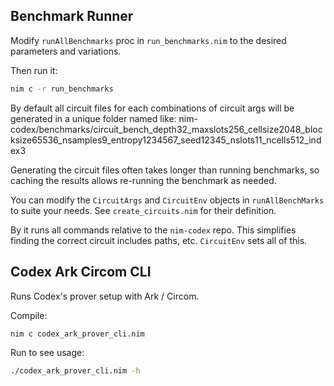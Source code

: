 
## Benchmark Runner

Modify `runAllBenchmarks` proc in `run_benchmarks.nim` to the desired parameters and variations.

Then run it:

```sh
nim c -r run_benchmarks
```

By default all circuit files for each combinations of circuit args will be generated in a unique folder named like:
    nim-codex/benchmarks/circuit_bench_depth32_maxslots256_cellsize2048_blocksize65536_nsamples9_entropy1234567_seed12345_nslots11_ncells512_index3

Generating the circuit files often takes longer than running benchmarks, so caching the results allows re-running the benchmark as needed.

You can modify the `CircuitArgs` and `CircuitEnv` objects in `runAllBenchMarks` to suite your needs. See `create_circuits.nim` for their definition.

By it runs all commands relative to the `nim-codex` repo. This simplifies finding the correct circuit includes paths, etc. `CircuitEnv` sets all of this.

## Codex Ark Circom CLI

Runs Codex's prover setup with Ark / Circom.

Compile:
```sh
nim c codex_ark_prover_cli.nim
```

Run to see usage:
```sh
./codex_ark_prover_cli.nim -h
```
